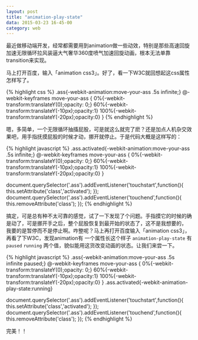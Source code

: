 ```yaml
---
layout: post
title: "animation-play-state"
data: 2015-03-23 16-45-00
category: web
---
```

最近做移动端开发，经常都需要用到animation做一些动效，特别是那些高速回旋加速无限循环拉风装逼大气奢华360度喷气加速回旋动画，根本无法单靠transition来实现。

<!-- break -->

马上打开百度，输入「animation css3」。好了，看一下W3C就回想起这css属性怎样写了。

{% highlight css %}
.ass{-webkit-animation:move-your-ass .5s infinite;}
@-webkit-keyframes move-your-ass {
    0%{-webkit-transform:translateY(0);opacity: 0;}
    60%{-webkit-transform:translateY(-10px);opacity:1}
    100%{-webkit-transform:translateY(-20px);opacity:0}
}
{% endhighlight %}

嗯，多简单，一个无限循环抽搐屁股，可是就这么就完了麽？还是加点人机杂交效果吧，用手指抚摸屁股的时候才动，挪开就停止。于是代码大概是这样写的：

{% highlight javascript %}
.ass.activated{-webkit-animation:move-your-ass .5s infinite;}
@-webkit-keyframes move-your-ass {
    0%{-webkit-transform:translateY(0);opacity: 0;}
    60%{-webkit-transform:translateY(-10px);opacity:1}
    100%{-webkit-transform:translateY(-20px);opacity:0}
}

document.querySelector('.ass').addEventListener('touchstart',function(){
    this.setAttribute('class','activated');
});
document.querySelector('.ass').addEventListener('touchend',function(){
    this.removeAttribute('class');
});
{% endhighlight %}

搞定，可是总有种不太可靠的感觉，试了一下发现了个问题。手指摸它的时候的确是动了，可是挪开手之后，整个屁股恢复到最开始的状态了，这不是我想要的，
我要的是暂停而不是停止啊。咋整呢？马上再打开百度输入「animation css3」，再看了下W3C，发现animation有
一个属性长这个样子 `animation-play-state` 有 `paused` `running` 两个值，貌似能用这货改变动画的状态。让我们来尝一下。

{% highlight javascript %}
.ass{-webkit-animation:move-your-ass .5s infinite paused;}
@-webkit-keyframes move-your-ass {
    0%{-webkit-transform:translateY(0);opacity: 0;}
    60%{-webkit-transform:translateY(-10px);opacity:1}
    100%{-webkit-transform:translateY(-20px);opacity:0}
}
.ass.activated{-webkit-animation-play-state:running}

document.querySelector('.ass').addEventListener('touchstart',function(){
    this.setAttribute('class','activated');
});
document.querySelector('.ass').addEventListener('touchend',function(){
    this.removeAttribute('class');
});
{% endhighlight %}

完美！！



